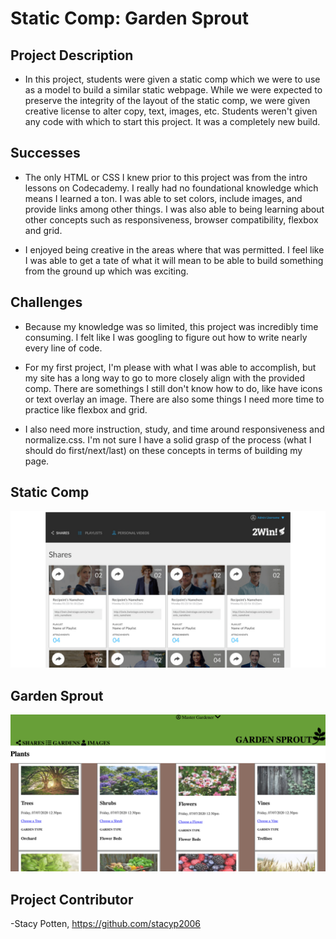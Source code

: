# Static Comp: Garden Sprout

## Project Description

- In this project, students were given a static comp which we were to use as a model to build a similar static webpage. While we were expected to preserve the integrity of the layout of the static comp, we were given creative license to alter copy, text, images, etc. Students weren't given any code with which to start this project. It was a completely new build. 

## Successes

- The only HTML or CSS I knew prior to this project was from the intro lessons on Codecademy. I really had no foundational knowledge which means I learned a ton. I was able to set colors, include images, and provide links among other things.  I was also able to being learning about other concepts such as responsiveness, browser compatibility, flexbox and grid. 

- I enjoyed being creative in the areas where that was permitted. I feel like I was able to get a tate of what it will mean to be able to build something from the ground up which was exciting. 

## Challenges

- Because my knowledge was so limited, this project was incredibly time consuming. I felt like I was googling to figure out how to write nearly every line of code. 

- For my first project, I'm please with what I was able to accomplish, but my site has a long way to go to more closely align with the provided comp. There are somethings I still don't know how to do, like have icons or text overlay an image. There are also some things I need more time to practice like flexbox and grid. 

- I also need more instruction, study, and time around responsiveness and normalize.css. I'm not sure I have a solid grasp of the process (what I should do first/next/last) on these concepts in terms of building my page. 

## Static Comp

![alt text](https://github.com/stacyp2006/sp-comp-challenge-1/blob/master/images/Screen%20Shot%202020-07-19%20at%2021.12.23.png)

## Garden Sprout

![alt text](https://github.com/stacyp2006/sp-comp-challenge-1/blob/master/images/GardenSprout.png)

## Project Contributor

-Stacy Potten, https://github.com/stacyp2006
